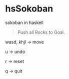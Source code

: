 # hsSokoban

sokoban in haskell

> Push all Rocks to Goal.

wasd, khjl -> move

u -> undo

r -> reset

q -> quit

